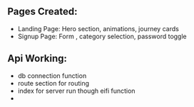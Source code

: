 ## Pages Created:
- Landing Page: Hero section,     animations, journey cards 
- Signup Page: Form , category selection, password toggle 


## Api Working: 
- db connection function 
- route section for routing
- index for server run though eifi function 
-  

